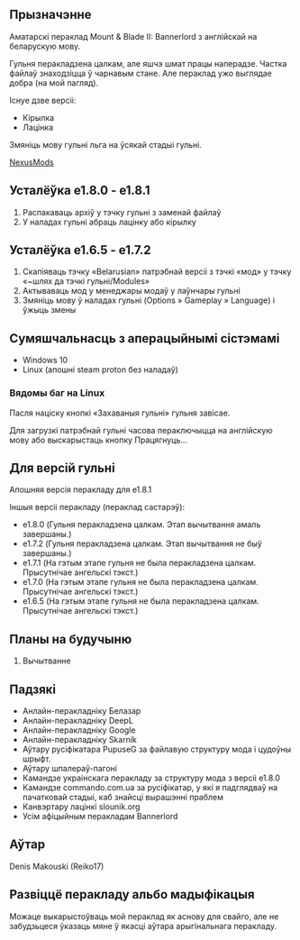 
## Прызначэнне

Аматарскі пераклад Mount & Blade II: Bannerlord з англійскай на беларускую мову.

Гульня перакладзена цалкам, але яшчэ шмат працы наперадзе. Частка файлаў знаходзіцца ў чарнавым стане. Але пераклад ужо выглядае добра (на мой пагляд).

Існуе дзве версіі:
* Кірылка
* Лацінка

Змяніць мову гульні льга на ўсякай стадыі гульні.

[NexusMods](https://www.nexusmods.com/mountandblade2bannerlord/mods/3735)

## Усталёўка e1.8.0 - e1.8.1

1. Распакаваць архіў у тэчку гульні з заменай файлаў
2. У наладах гульні абраць лацінку або кірылку

## Усталёўка e1.6.5 - e1.7.2

1. Скапіяваць тэчку «Belarusian» патрэбнай версіі з тэчкі «мод» у тэчку «~шлях да тэчкі гульні/Modules»
2. Актываваць мод у менеджары модаў у лаўнчары гульні
3. Змяніць мову ў наладах гульні (Options » Gameplay » Language) і ўжыць змены 

## Сумяшчальнасць з аперацыйнымі сістэмамі

* Windows 10
* Linux (апошні steam proton без наладаў)

### Вядомы баг на Linux

Пасля націску кнопкі «Захаваныя гульні» гульня завісае.

Для загрузкі патрэбнай гульні часова пераключыцца на англійскую мову або выскарыстаць кнопку Працягнуць...

## Для версій гульні

Апошняя версія перакладу для e1.8.1

Іншыя версіі перакладу (пераклад састарэў):
* e1.8.0 (Гульня перакладзена цалкам. Этап вычытвання амаль завершаны.)
* e1.7.2 (Гульня перакладзена цалкам. Этап вычытвання не быў завершаны.)
* e1.7.1 (На гэтым этапе гульня не была перакладзена цалкам. Прысутнічае ангельскі тэкст.)
* e1.7.0 (На гэтым этапе гульня не была перакладзена цалкам. Прысутнічае ангельскі тэкст.)
* e1.6.5 (На гэтым этапе гульня не была перакладзена цалкам. Прысутнічае ангельскі тэкст.)

## Планы на будучыню
1. Вычытванне

## Падзякі

* Анлайн-перакладніку Белазар
* Анлайн-перакладніку DeepL
* Анлайн-перакладніку Google
* Анлайн-перакладніку Skarnik
* Аўтару русіфікатара PupuseG за файлавую структуру мода і цудоўны шрыфт.
* Аўтару шпалераў-пагоні
* Камандзе украінскага перакладу за структуру мода з версіі e1.8.0
* Камандзе commando.com.ua за русіфікатар, у які я падглядваў на пачатковай стадыі, каб знайсці вырашэнні праблем
* Канвэртару лацінкі slounik.org
* Усім афіцыйным перакладам Bannerlord

## Аўтар

Denis Makouski (Reiko17)

## Развіццё перакладу альбо мадыфікацыя

Можаце выкарыстоўваць мой пераклад як аснову для свайго, але не забудзьцеся ўказаць мяне ў якасці аўтара арыгінальнага перакладу.
